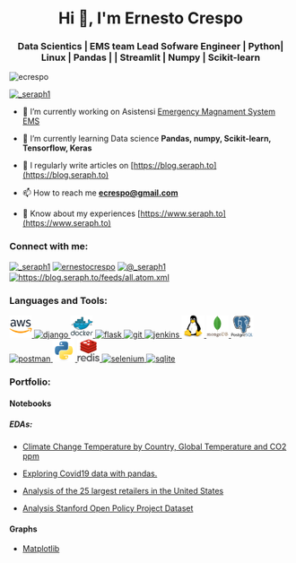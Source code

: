 <h1 align="center">Hi 👋, I'm Ernesto Crespo</h1>
<h3 align="center">Data Scientics | EMS team Lead Sofware Engineer | Python| Linux | Pandas | | Streamlit | Numpy | Scikit-learn</h3>

<p align="left"> <img src="https://komarev.com/ghpvc/?username=ecrespo&label=Profile%20views&color=0e75b6&style=flat" alt="ecrespo" /> </p>

<p align="left"> <a href="https://twitter.com/_seraph1" target="blank"><img src="https://img.shields.io/twitter/follow/_seraph1?logo=twitter&style=for-the-badge" alt="_seraph1" /></a> </p>

- 🔭 I’m currently working on Asistensi [Emergency Magnament System EMS](https://ems.asistensi.com.mx)

- 🌱 I’m currently learning Data science **Pandas, numpy, Scikit-learn, Tensorflow, Keras**

- 📝 I regularly write articles on [https://blog.seraph.to](https://blog.seraph.to)

- 📫 How to reach me **ecrespo@gmail.com**

- 📄 Know about my experiences [https://www.seraph.to](https://www.seraph.to)


<h3 align="left">Connect with me:</h3>
<p align="left">
<a href="https://twitter.com/_seraph1" target="blank"><img align="center" src="https://raw.githubusercontent.com/rahuldkjain/github-profile-readme-generator/master/src/images/icons/Social/twitter.svg" alt="_seraph1" height="30" width="40" /></a>
<a href="https://linkedin.com/in/ernestocrespo" target="blank"><img align="center" src="https://raw.githubusercontent.com/rahuldkjain/github-profile-readme-generator/master/src/images/icons/Social/linked-in-alt.svg" alt="ernestocrespo" height="30" width="40" /></a>
<a href="https://medium.com/@_seraph1" target="blank"><img align="center" src="https://raw.githubusercontent.com/rahuldkjain/github-profile-readme-generator/master/src/images/icons/Social/medium.svg" alt="@_seraph1" height="30" width="40" /></a>
<a href="/https://blog.seraph.to/feeds/all.atom.xml" target="blank"><img align="center" src="https://raw.githubusercontent.com/rahuldkjain/github-profile-readme-generator/master/src/images/icons/Social/rss.svg" alt="https://blog.seraph.to/feeds/all.atom.xml" height="30" width="40" /></a>
</p>

<h3 align="left">Languages and Tools:</h3>
<p align="left"> <a href="https://aws.amazon.com" target="_blank" rel="noreferrer"> <img src="https://raw.githubusercontent.com/devicons/devicon/master/icons/amazonwebservices/amazonwebservices-original-wordmark.svg" alt="aws" width="40" height="40"/> </a> <a href="https://www.djangoproject.com/" target="_blank" rel="noreferrer"> <img src="https://cdn.worldvectorlogo.com/logos/django.svg" alt="django" width="40" height="40"/> </a> <a href="https://www.docker.com/" target="_blank" rel="noreferrer"> <img src="https://raw.githubusercontent.com/devicons/devicon/master/icons/docker/docker-original-wordmark.svg" alt="docker" width="40" height="40"/> </a> <a href="https://flask.palletsprojects.com/" target="_blank" rel="noreferrer"> <img src="https://www.vectorlogo.zone/logos/pocoo_flask/pocoo_flask-icon.svg" alt="flask" width="40" height="40"/> </a> <a href="https://git-scm.com/" target="_blank" rel="noreferrer"> <img src="https://www.vectorlogo.zone/logos/git-scm/git-scm-icon.svg" alt="git" width="40" height="40"/> </a> <a href="https://www.jenkins.io" target="_blank" rel="noreferrer"> <img src="https://www.vectorlogo.zone/logos/jenkins/jenkins-icon.svg" alt="jenkins" width="40" height="40"/> </a> <a href="https://www.linux.org/" target="_blank" rel="noreferrer"> <img src="https://raw.githubusercontent.com/devicons/devicon/master/icons/linux/linux-original.svg" alt="linux" width="40" height="40"/> </a> <a href="https://www.mongodb.com/" target="_blank" rel="noreferrer"> <img src="https://raw.githubusercontent.com/devicons/devicon/master/icons/mongodb/mongodb-original-wordmark.svg" alt="mongodb" width="40" height="40"/> </a> <a href="https://www.postgresql.org" target="_blank" rel="noreferrer"> <img src="https://raw.githubusercontent.com/devicons/devicon/master/icons/postgresql/postgresql-original-wordmark.svg" alt="postgresql" width="40" height="40"/> </a> <a href="https://postman.com" target="_blank" rel="noreferrer"> <img src="https://www.vectorlogo.zone/logos/getpostman/getpostman-icon.svg" alt="postman" width="40" height="40"/> </a> <a href="https://www.python.org" target="_blank" rel="noreferrer"> <img src="https://raw.githubusercontent.com/devicons/devicon/master/icons/python/python-original.svg" alt="python" width="40" height="40"/> </a> <a href="https://redis.io" target="_blank" rel="noreferrer"> <img src="https://raw.githubusercontent.com/devicons/devicon/master/icons/redis/redis-original-wordmark.svg" alt="redis" width="40" height="40"/> </a> <a href="https://www.selenium.dev" target="_blank" rel="noreferrer"> <img src="https://raw.githubusercontent.com/detain/svg-logos/780f25886640cef088af994181646db2f6b1a3f8/svg/selenium-logo.svg" alt="selenium" width="40" height="40"/> </a> <a href="https://www.sqlite.org/" target="_blank" rel="noreferrer"> <img src="https://www.vectorlogo.zone/logos/sqlite/sqlite-icon.svg" alt="sqlite" width="40" height="40"/> </a> </p>



### Portfolio:

#### Notebooks

##### EDAs:

* [Climate Change Temperature by Country, Global Temperature and CO2 ppm](./notebooks/Climate_change.ipynb)

* [Exploring Covid19 data with pandas.](./notebooks/covid19-6.ipynb)

* [Analysis of the 25 largest retailers in the United States](./notebooks/Retailers_US.ipynb)
* [Analysis Stanford Open Policy Project Dataset](./notebooks/police_traffic.ipynb)
#### Graphs

* [Matplotlib](./notebooks/Matplotlib.ipynb)